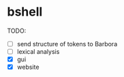 # bshell

TODO:

- [ ] send structure of tokens to Barbora
- [ ] lexical analysis
- [x] gui
- [x] website
